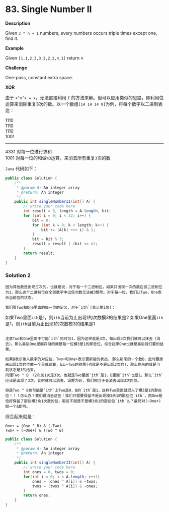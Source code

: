 # 83. Single Number II

**Description**

Given `3 * n + 1` numbers, every numbers occurs triple times except one, find it.

**Example**

Given `[1,1,2,3,3,3,2,2,4,1]` return `4`

**Challenge**

One-pass, constant extra space.


**XOR**

由于 `x^x^x = x`，无法直接利用 `I` 的方法来解。但可以应用类似的思路，即利用位运算来消除重复3次的数。以一个数组`[14 14 14 9]`为例，将每个数字以二进制表达：

1110  
1110  
1110  
1001  

* * *

4331 对每一位进行求和  
1001 对每一位的和做`%3`运算，来消去所有重复`3`次的数  

`Java` 代码如下：

```java
public class Solution {
    /**
     * @param A: An integer array
     * @return: An integer
     */
    public int singleNumberII(int[] A) {
        // write your code here
        int result = 0, length = A.length, bit;
        for (int i = 0; i < 32; i++) {
            bit = 0;
            for (int k = 0; k < length; k++) {
                bit += (A[k] >>> i) & 1;
            }
            bit = bit % 3;
            result = result | (bit << i);
        }
        return result;
    }
}
```

### Solution 2

```
因为其他数是出现三次的，也就是说，对于每一个二进制位，如果只出现一次的数在该二进制位为1，那么这个二进制位在全部数字中出现次数无法被3整除。对于每一位，我们让Two，One表示当前位的状态。

我们看Two和One里面的每一位的定义，对于`ith`(表示第i位)：

```
如果Two里面`ith`是1，则`ith`当前为止出现1的次数模3的结果是2
如果One里面`ith`是1，则`ith`目前为止出现1的次数模3的结果是1
```

注意Two和One里面不可能`ith`同时为1，因为这样就是3次，每出现3次我们就可以抹去（消去）。那么最后One里面存储的就是每一位模3是1的那些位，综合起来One也就是最后我们要的结果。

如果B表示输入数字的对应位，Two+和One+表示更新后的状态, 那么新来的一个数B，此时跟原来出现1次的位做一个异或运算，&上~Two的结果(也就是不是出现2次的)，那么剩余的就是当前状态是1的结果。
同理Two ^ B （2次加1次是3次，也就是Two里面`ith`是1，B里面`ith`也是1，那么`ith`应该是出现了3次，此时就可以消去，设置为0），我们相当于会消去出现3次的位。

但是Two ^ B也可能是`ith`上Two是0，B的`ith`是1，这样Two里面就混入了模3是1的那些位！！！怎么办？我们得消去这些！我们只需要保留不是出现模3余1的那些位`ith`，而One是恰好保留了那些模3余1次数的位，取反不就是不是模3余1的那些位`ith`么？最终对(~One+)取一个&即可。
```


综合起来就是：

```
One+ = (One ^ B) & (~Two)
Two+ = (~One+) & (Two ^ B)
```


```java
public class Solution {
    /**
     * @param A: An integer array
     * @return: An integer
     */
    public int singleNumberII(int[] A) {
        // write your code here
        int ones = 0, twos = 0;
        for(int i = 0; i < A.length; i++){
            ones = (ones ^ A[i]) & ~twos;
            twos = (twos ^ A[i]) & ~ones;
        }
        return ones;
    }
}

```
